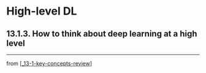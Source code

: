 # High-level DL

## 13.1.3. How to think about deep learning at a high level

---
from [[_13-1-key-concepts-review]]

[//begin]: # "Autogenerated link references for markdown compatibility"
[_13-1-key-concepts-review]: _13-1-key-concepts-review.md "Key Concepts"
[//end]: # "Autogenerated link references"